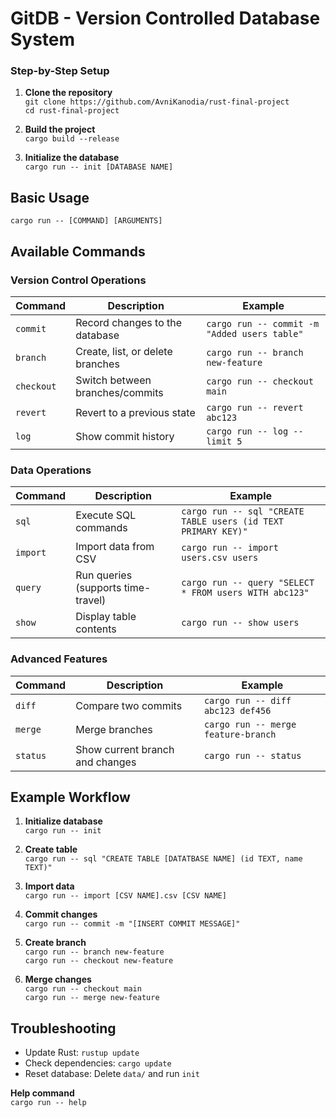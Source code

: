 # GitDB - Version Controlled Database System

### Step-by-Step Setup
1. **Clone the repository**  
   `git clone https://github.com/AvniKanodia/rust-final-project`  
   `cd rust-final-project`  

2. **Build the project**  
   `cargo build --release`  

3. **Initialize the database**  
   `cargo run -- init [DATABASE NAME]`  

## Basic Usage
`cargo run -- [COMMAND] [ARGUMENTS]`  

## Available Commands

### Version Control Operations
| Command | Description | Example |
|---------|-------------|---------|
| `commit` | Record changes to the database | `cargo run -- commit -m "Added users table"` |
| `branch` | Create, list, or delete branches | `cargo run -- branch new-feature` |
| `checkout` | Switch between branches/commits | `cargo run -- checkout main` |
| `revert` | Revert to a previous state | `cargo run -- revert abc123` |
| `log` | Show commit history | `cargo run -- log --limit 5` |

### Data Operations
| Command | Description | Example |
|---------|-------------|---------|
| `sql` | Execute SQL commands | `cargo run -- sql "CREATE TABLE users (id TEXT PRIMARY KEY)"` |
| `import` | Import data from CSV | `cargo run -- import users.csv users` |
| `query` | Run queries (supports time-travel) | `cargo run -- query "SELECT * FROM users WITH abc123"` |
| `show` | Display table contents | `cargo run -- show users` |

### Advanced Features
| Command | Description | Example |
|---------|-------------|---------|
| `diff` | Compare two commits | `cargo run -- diff abc123 def456` |
| `merge` | Merge branches | `cargo run -- merge feature-branch` |
| `status` | Show current branch and changes | `cargo run -- status` |

## Example Workflow
1. **Initialize database**  
   `cargo run -- init`  

2. **Create table**  
   `cargo run -- sql "CREATE TABLE [DATATBASE NAME] (id TEXT, name TEXT)"`  

3. **Import data**  
   `cargo run -- import [CSV NAME].csv [CSV NAME]`  

4. **Commit changes**  
   `cargo run -- commit -m "[INSERT COMMIT MESSAGE]"`  

5. **Create branch**  
   `cargo run -- branch new-feature`  
   `cargo run -- checkout new-feature`  

6. **Merge changes**  
   `cargo run -- checkout main`  
   `cargo run -- merge new-feature`  

## Troubleshooting
- Update Rust: `rustup update`  
- Check dependencies: `cargo update`  
- Reset database: Delete `data/` and run `init`  

**Help command**  
`cargo run -- help`  
